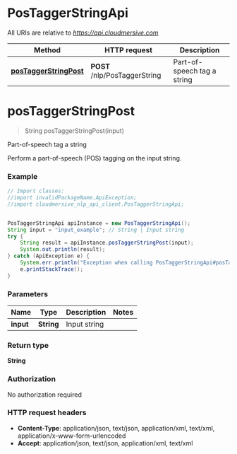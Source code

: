 # PosTaggerStringApi

All URIs are relative to *https://api.cloudmersive.com*

Method | HTTP request | Description
------------- | ------------- | -------------
[**posTaggerStringPost**](PosTaggerStringApi.md#posTaggerStringPost) | **POST** /nlp/PosTaggerString | Part-of-speech tag a string


<a name="posTaggerStringPost"></a>
# **posTaggerStringPost**
> String posTaggerStringPost(input)

Part-of-speech tag a string

Perform a part-of-speech (POS) tagging on the input string.

### Example
```java
// Import classes:
//import invalidPackageName.ApiException;
//import cloudmersive_nlp_api_client.PosTaggerStringApi;


PosTaggerStringApi apiInstance = new PosTaggerStringApi();
String input = "input_example"; // String | Input string
try {
    String result = apiInstance.posTaggerStringPost(input);
    System.out.println(result);
} catch (ApiException e) {
    System.err.println("Exception when calling PosTaggerStringApi#posTaggerStringPost");
    e.printStackTrace();
}
```

### Parameters

Name | Type | Description  | Notes
------------- | ------------- | ------------- | -------------
 **input** | **String**| Input string |

### Return type

**String**

### Authorization

No authorization required

### HTTP request headers

 - **Content-Type**: application/json, text/json, application/xml, text/xml, application/x-www-form-urlencoded
 - **Accept**: application/json, text/json, application/xml, text/xml

